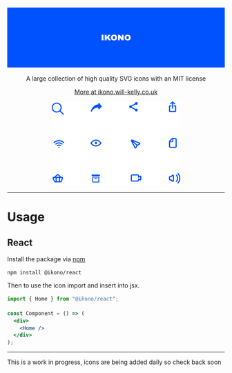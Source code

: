 <p align="center">
    <img src="https://github.com/wkelly1/IKONO/blob/main/img/bannar.png" alt="IKONO"/>
</p>

<p align="center">
A large collection of high quality SVG icons with an MIT license
</p>

<p align="center">
    <a href="https://ikono.will-kelly.co.uk">More at ikono.will-kelly.co.uk</a>
</p>

<p align="center">
    <img src="https://github.com/wkelly1/IKONO/blob/main/img/icons.png" alt="icons"/>
</p>

<hr/>

# Usage

## React

Install the package via [npm](https://www.npmjs.com/package/@ikono/react)

```
npm install @ikono/react
```

Then to use the icon import and insert into jsx.

```jsx
import { Home } from "@ikono/react";

const Component = () => (
  <div>
    <Home />
  </div>
);
```

---

This is a work in progress, icons are being added daily so check back soon
